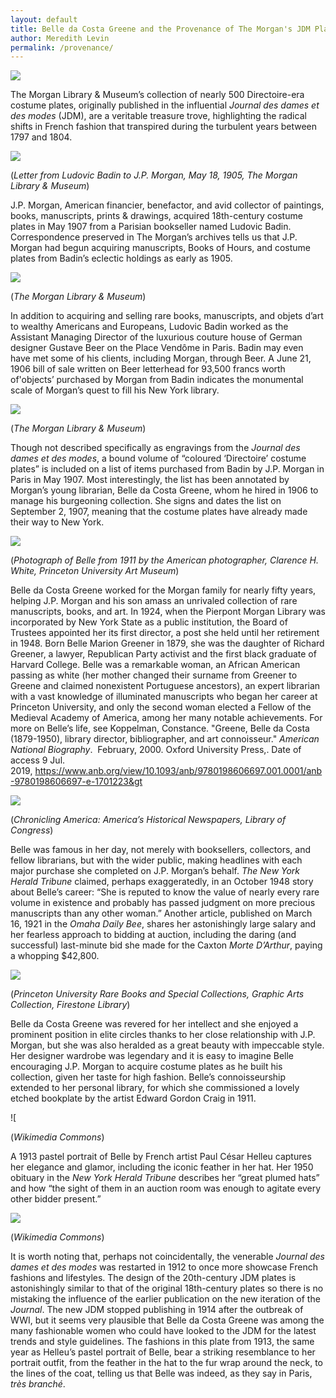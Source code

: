 ```yaml
---
layout: default
title: Belle da Costa Greene and the Provenance of The Morgan's JDM Plates
author: Meredith Levin
permalink: /provenance/
---
```


![](/media/provenance/image1.png)

The Morgan Library & Museum’s collection of nearly 500 Directoire-era
costume plates, originally published in the influential <em>Journal des
dames et des modes</em> (JDM), are a veritable treasure trove, highlighting
the radical shifts in French fashion that transpired during the
turbulent years between 1797 and 1804.

![](/media/provenance/image2.png)

(<em>Letter from Ludovic Badin to J.P. Morgan, May 18, 1905, The Morgan Library & Museum</em>)

J.P. Morgan, American financier, benefactor, and avid collector of
paintings, books, manuscripts, prints & drawings, acquired 18th-century
costume plates in May 1907 from a Parisian bookseller named Ludovic
Badin. Correspondence preserved in The Morgan’s archives tells us that
J.P. Morgan had begun acquiring manuscripts, Books of Hours, and costume
plates from Badin’s eclectic holdings as early as 1905. 

![](/media/provenance/image3.png)

(<em>The Morgan Library & Museum</em>)

In addition to acquiring and selling rare books, manuscripts, and objets
d’art to wealthy Americans and Europeans, Ludovic Badin worked as the
Assistant Managing Director of the luxurious couture house of German
designer Gustave Beer on the Place Vendôme in Paris. Badin may even have
met some of his clients, including Morgan, through Beer. A June 21, 1906 bill
of sale written on Beer letterhead for 93,500 francs worth of'objects’
purchased by Morgan from Badin indicates the monumental scale
of Morgan’s quest to fill his New York library. 

![](/media/provenance/image4.png)

(<em>The Morgan Library & Museum</em>)

Though not described specifically as engravings from the <em>Journal des
dames et des modes</em>, a bound volume of “coloured ‘Directoire’ costume
plates” is included on a list of items purchased from Badin by J.P. Morgan 
in Paris in May 1907. Most interestingly, the list has been
annotated by Morgan’s young librarian, Belle da Costa Greene, whom he
hired in 1906 to manage his burgeoning collection. She signs and dates
the list on September 2, 1907, meaning that the costume plates have
already made their way to New York.

![](/media/provenance/image5.png)

(<em>Photograph of Belle from 1911 by the American photographer, Clarence H.
White, Princeton University Art Museum</em>)

Belle da Costa Greene worked for the Morgan family for nearly fifty
years, helping J.P. Morgan and his son amass an unrivaled collection of
rare manuscripts, books, and art. In 1924, when the Pierpont Morgan
Library was incorporated by New York State as a public institution, the
Board of Trustees appointed her its first director, a post she held
until her retirement in 1948. Born Belle Marion Greener in 1879, she was
the daughter of Richard Greener, a lawyer, Republican Party activist and
the first black graduate of Harvard College. Belle was a remarkable
woman, an African American passing as white (her mother changed their
surname from Greener to Greene and claimed nonexistent Portuguese
ancestors), an expert librarian with a vast knowledge of illuminated
manuscripts who began her career at Princeton University, and only the
second woman elected a Fellow of the Medieval Academy of America, among
her many notable achievements. For more on Belle’s life, see Koppelman,
Constance. "Greene, Belle da Costa (1879-1950), library director,
bibliographer, and art connoisseur." *American National
Biography*.  February, 2000. Oxford University Press,. Date of access 9
Jul.
2019, https://www.anb.org/view/10.1093/anb/9780198606697.001.0001/anb-9780198606697-e-1701223&gt

![](/media/provenance/image6.png)

(<em>Chronicling America:
America’s Historical Newspapers, Library of Congress</em>)

Belle was famous in her day, not merely with booksellers, collectors,
and fellow librarians, but with the wider public, making headlines with
each major purchase she completed on J.P. Morgan’s behalf. *The New York
Herald Tribune* claimed, perhaps exaggeratedly, in an October 1948 story
about Belle’s career: “She is reputed to know the value of nearly every
rare volume in existence and probably has passed judgment on more
precious manuscripts than any other woman.” Another article, published
on March 16, 1921 in the *Omaha Daily Bee*, shares her astonishingly
large salary and her fearless approach to bidding at auction, including
the daring (and successful) last-minute bid she made for the Caxton
*Morte D’Arthur*, paying a whopping \$42,800. 

![](/media/provenance/image7.png)

(<em>Princeton University Rare Books and Special Collections,
Graphic Arts Collection, Firestone Library</em>)

Belle da Costa Greene was revered for her intellect and she enjoyed a
prominent position in elite circles thanks to her close relationship
with J.P. Morgan, but she was also heralded as a great beauty with
impeccable style. Her designer wardrobe was legendary and it is easy to
imagine Belle encouraging J.P. Morgan to acquire costume plates as he
built his collection, given her taste for high fashion. Belle’s
connoisseurship extended to her personal library, for which she
commissioned a lovely etched bookplate by the artist Edward Gordon Craig
in 1911.

![[](/media/provenance/image8.jpeg)

(<em>Wikimedia Commons</em>)

A 1913 pastel portrait of Belle by French artist Paul César Helleu
captures her elegance and glamor, including the iconic feather in her hat. Her
1950 obituary in the *New York Herald Tribune* describes her “great
plumed hats” and how “the sight of them in an auction room was enough to
agitate every other bidder present.”  

![](/media/provenance/image9.png)

(<em>Wikimedia Commons</em>)

It is worth noting that, perhaps
not coincidentally, the venerable *Journal des dames et des modes* was
restarted in 1912 to once more showcase French fashions and
lifestyles. The design of the 20th-century JDM plates is astonishingly similar to
that of the original 18th-century plates so there is no mistaking the
influence of the earlier publication on the new iteration of the
<em>Journal</em>. The new JDM stopped publishing in 1914 after the outbreak of
WWI, but it seems very plausible that Belle da Costa Greene was among the
many fashionable women who could have looked to the JDM for the latest
trends and style guidelines. The fashions in this plate from 1913, the same year as
Helleu’s pastel portrait of Belle, bear a striking resemblance to her portrait
outfit, from the feather in the hat to the fur wrap around the neck, to
the lines of the coat, telling us that Belle was indeed, as they say in
Paris, <em>très branché</em>. 






